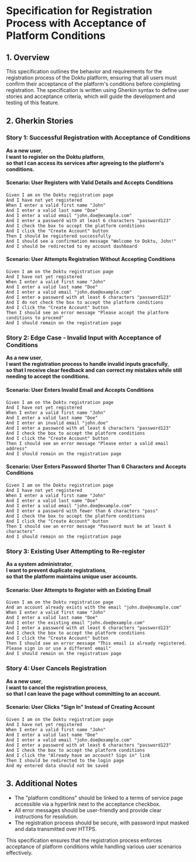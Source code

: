 # Specification for Registration Process with Acceptance of Platform Conditions

## 1. Overview
This specification outlines the behavior and requirements for the registration process of the Doktu platform, ensuring that all users must confirm their acceptance of the platform's conditions before completing registration. The specification is written using Gherkin syntax to define user stories and acceptance criteria, which will guide the development and testing of this feature.

## 2. Gherkin Stories

### Story 1: Successful Registration with Acceptance of Conditions
**As a new user**,  
**I want to register on the Doktu platform**,  
**so that I can access its services after agreeing to the platform's conditions.**

#### Scenario: User Registers with Valid Details and Accepts Conditions
```
Given I am on the Doktu registration page
And I have not yet registered
When I enter a valid first name "John"
And I enter a valid last name "Doe"
And I enter a valid email "john.doe@example.com"
And I enter a password with at least 6 characters "password123"
And I check the box to accept the platform conditions
And I click the "Create Account" button
Then I should be registered successfully
And I should see a confirmation message "Welcome to Doktu, John!"
And I should be redirected to my account dashboard
```

#### Scenario: User Attempts Registration Without Accepting Conditions
```
Given I am on the Doktu registration page
And I have not yet registered
When I enter a valid first name "John"
And I enter a valid last name "Doe"
And I enter a valid email "john.doe@example.com"
And I enter a password with at least 6 characters "password123"
And I do not check the box to accept the platform conditions
And I click the "Create Account" button
Then I should see an error message "Please accept the platform conditions to proceed"
And I should remain on the registration page
```

### Story 2: Edge Case - Invalid Input with Acceptance of Conditions
**As a new user**,  
**I want the registration process to handle invalid inputs gracefully**,  
**so that I receive clear feedback and can correct my mistakes while still needing to accept the conditions.**

#### Scenario: User Enters Invalid Email and Accepts Conditions
```
Given I am on the Doktu registration page
And I have not yet registered
When I enter a valid first name "John"
And I enter a valid last name "Doe"
And I enter an invalid email "john.doe"
And I enter a password with at least 6 characters "password123"
And I check the box to accept the platform conditions
And I click the "Create Account" button
Then I should see an error message "Please enter a valid email address"
And I should remain on the registration page
```

#### Scenario: User Enters Password Shorter Than 6 Characters and Accepts Conditions
```
Given I am on the Doktu registration page
And I have not yet registered
When I enter a valid first name "John"
And I enter a valid last name "Doe"
And I enter a valid email "john.doe@example.com"
And I enter a password with fewer than 6 characters "pass"
And I check the box to accept the platform conditions
And I click the "Create Account" button
Then I should see an error message "Password must be at least 6 characters"
And I should remain on the registration page
```

### Story 3: Existing User Attempting to Re-register
**As a system administrator**,  
**I want to prevent duplicate registrations**,  
**so that the platform maintains unique user accounts.**

#### Scenario: User Attempts to Register with an Existing Email
```
Given I am on the Doktu registration page
And an account already exists with the email "john.doe@example.com"
When I enter a valid first name "John"
And I enter a valid last name "Doe"
And I enter the existing email "john.doe@example.com"
And I enter a password with at least 6 characters "password123"
And I check the box to accept the platform conditions
And I click the "Create Account" button
Then I should see an error message "This email is already registered. Please sign in or use a different email"
And I should remain on the registration page
```

### Story 4: User Cancels Registration
**As a new user**,  
**I want to cancel the registration process**,  
**so that I can leave the page without committing to an account.**

#### Scenario: User Clicks "Sign In" Instead of Creating Account
```
Given I am on the Doktu registration page
And I have not yet registered
When I enter a valid first name "John"
And I enter a valid last name "Doe"
And I enter a valid email "john.doe@example.com"
And I enter a password with at least 6 characters "password123"
And I check the box to accept the platform conditions
And I click the "Already have an account? Sign in" link
Then I should be redirected to the login page
And my entered data should not be saved
```

## 3. Additional Notes
- The "platform conditions" should be linked to a terms of service page accessible via a hyperlink next to the acceptance checkbox.
- All error messages should be user-friendly and provide clear instructions for resolution.
- The registration process should be secure, with password input masked and data transmitted over HTTPS.

This specification ensures that the registration process enforces acceptance of platform conditions while handling various user scenarios effectively.